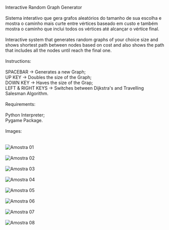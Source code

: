 Interactive Random Graph Generator\
<br>
Sistema interativo que gera grafos aleatórios do tamanho de sua escolha e mostra o caminho mais curte entre vértices baseado em custo e também mostra o caminho que inclui todos os vértices até alcançar o vértice final.\
<br>
Interactive system that generates random graphs of your choice size and shows shortest path between nodes based on cost and also shows the path that includes all the nodes until reach the final one.\
<br>
Instructions:\
<br>
SPACEBAR    -> Generates a new Graph;\
UP KEY      -> Doubles the size of the Graph;\
DOWN KEY    -> Haves the size of the Grap;\
LEFT & RIGHT KEYS -> Switches between Dijkstra's and Travelling Salesman Algorithm.\
<br>
Requirements:\
<br>
Python Interpreter;\
Pygame Package.\
<br>
Images:\
<br><br>
![Amostra 01](Amostra01d.png)
<br><br>
![Amostra 02](Amostra02d.png)
<br><br>
![Amostra 03](Amostra03d.png)
<br><br>
![Amostra 04](Amostra04d.png)
<br><br>
![Amostra 05](Amostra05d.png)
<br><br>
![Amostra 06](Amostra06d.png)
<br><br>
![Amostra 07](Amostra07d.png)
<br><br>
![Amostra 08](Amostra08d.png)
